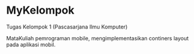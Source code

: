 # MyKelompok
Tugas Kelompok 1 (Pascasarjana Ilmu Komputer)

MataKuliah pemrograman mobile, mengimplementasikan continers layout pada aplikasi mobil.
